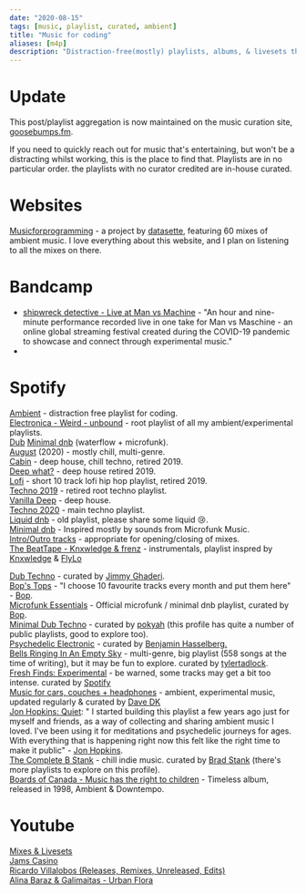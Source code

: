 ```yaml
---
date: "2020-08-15"
tags: [music, playlist, curated, ambient]
title: "Music for coding"
aliases: [m4p]
description: "Distraction-free(mostly) playlists, albums, & livesets that wont get in the way of concentrated work."
---
```

# Update

This post/playlist aggregation is now maintained on the music curation site, [goosebumps.fm](https://www.goosebumps.fm/curated/code-friendly).

If you need to quickly reach out for music that's entertaining, but won't be a distracting whilst working, this is the place to find that. Playlists are in no particular order. the playlists with no curator credited are in-house curated.

# Websites

[Musicforprogramming](http://musicforprogramming.net/) - a project by [datasette](https://open.spotify.com/artist/5bTaUOrBY8IWCwW12jCU5U?si=ctI0K6ETRme7GHeq8-S9HA), featuring 60 mixes of ambient music.  I love everything about this website, and I plan on listening to all the mixes on there.

# Bandcamp

- [shipwreck detective - Live at Man vs Machine](https://shipwreckdetective.bandcamp.com/album/live-at-man-vs-maschine) - "An hour and nine-minute performance recorded live in one take for Man vs Maschine - an online global streaming festival created during the COVID-19 pandemic to showcase and connect through experimental music."
-

# Spotify

[Ambient](https://open.spotify.com/playlist/5vhNkJdvdPCs7GhLZDJ7R5?si=CTAwcZP5S-OcyW5F4weyGg) - distraction free playlist for coding. <br/>
[Electronica - Weird - unbound](https://open.spotify.com/playlist/0Ma18DuACCDWAikawUddCp?si=J4XUq9rKRc-9MfQ-drmlDw) - root playlist of all my ambient/experimental playlists.<br/>
[Dub](https://open.spotify.com/playlist/1IsMOpogKs7R67Ze7r1maM?si=pFWLHHwJRtiTv0eJ5i3FNQ)
[Minimal dnb](https://open.spotify.com/playlist/7hrAjTBTbdfcvEuR2gKbre?si=55FQonxHQH2d-d3xVEQ-7w) (waterflow + microfunk).<br/>
[August](https://open.spotify.com/playlist/2EUE4tuMhz9B3clCBVNMVN?si=VflwIi6MSmqK1RLDlyudPw) (2020) - mostly chill, multi-genre.<br/>
[Cabin](https://open.spotify.com/playlist/2ihiSD2Tm9Ne0qxbI2QStV?si=wijhCRd2TQCvdBlNacBhNw) - deep house, chill techno, retired 2019.<br/>
[Deep what?](https://open.spotify.com/playlist/2KTN14tehFGNiDuFXjM3G7?si=RQc6NX9ZScmakfP2U2LuWg) - deep house retired 2019.<br/>
[Lofi](https://open.spotify.com/playlist/1AN3rGyem8VEo1TOlHTAqz?si=atxST67gS9OeH-z63UgSiA) - short 10 track lofi hip hop playlist, retired 2019.<br/>
[Techno 2019](https://open.spotify.com/playlist/5wqaxByNPWu2DYGo0WzxRr?si=d5Q5E9cLTfe8swxbwEHuoQ) - retired root techno playlist.<br/>
[Vanilla Deep](https://open.spotify.com/playlist/72tDeidmpN5wiYoUvo6CP7?si=gvgV6fNzTBSNjQPvaOhQjQ)  - deep house.<br/>
[Techno 2020](https://open.spotify.com/playlist/2oUjkjbIhsXISnsXI7wr59?si=LcCUIPUER8edUQjidWZgeQ) - main techno playlist.<br/>
[Liquid dnb](https://open.spotify.com/playlist/6bSNIXexU1PZRskz8u69uz?si=dyoYSzL7TiitPkiMIqrjAQ) - old playlist, please share some liquid 😢.<br/>
[Minimal dnb](https://open.spotify.com/playlist/7p7PcRfFGwFbKJRYplbUQV?si=3wtRfXqRTz21-vJ8z4WtCA) - Inspired mostly by sounds from Microfunk Music.<br/>
[Intro/Outro tracks](https://open.spotify.com/playlist/4vreRbi9ItdFN7smQn2I8p?si=-B5-naMnT2WNbjtgni46kA) - appropriate for opening/closing of mixes.<br/>
[The BeatTape - Knxwledge & frenz](https://open.spotify.com/playlist/59rqNsdIJCpYEVilxdNh7d?si=Z_TiaI_SSSmExrIFhs_YZg) - instrumentals, playlist inspred by [Knxwledge](https://open.spotify.com/artist/17Zu03OgBVxgLxWmRUyNOJ?si=ktSHEQJ5RgqnFZXvAGDyxA) & [FlyLo](https://open.spotify.com/artist/29XOeO6KIWxGthejQqn793?si=nTrabomRR7C1FQCwzwQr_g)

[Dub Techno](https://open.spotify.com/playlist/51rpsmosMio12mduQcdGab?si=xdquM7OsRXu4iBKEBlVDOA) - curated by [Jimmy Ghaderi](https://open.spotify.com/user/jippiex2k?si=Hg7qhOxLQnqXxRZKO2IEug).<br/>
[Bop's Tops](https://open.spotify.com/playlist/0IqnfXO3Eq02rPFYlERFWW?si=YopgI6FXSCG53PcQqkkTyQ) - "I choose 10 favourite tracks every month and put them here" - [Bop](https://open.spotify.com/user/bopmuzyka?si=WQuohlbQTGeAIAhTw76klg).<br/>
[Microfunk Essentials](https://open.spotify.com/playlist/3uzzl390yVR1qxADr89lox?si=gIB4g5KCTEKnR1_6YPXirA) - Official microfunk / minimal dnb playlist, curated by  [Bop](https://open.spotify.com/user/bopmuzyka?si=WQuohlbQTGeAIAhTw76klg).<br/>
[Minimal Dub Techno](https://open.spotify.com/playlist/5IFBsuGk1bRPqmTlWV5NT6?si=Ol_XC6bbS-yNxaRRPYX1Ag) - curated by [pokyah](https://open.spotify.com/user/pokyah?si=yhgKvyG2TcmpIAbB_JfkOw) (this profile has quite a number of public playlists, good to explore too).<br/>
[Psychedelic Electronic](https://open.spotify.com/playlist/0PboxeWzzcHwqsizS1AP8j?si=Y1QjbdzzS-yYUl8hjTheAw) - curated by [Benjamin Hasselberg.](https://open.spotify.com/user/1110084508?si=VPh6xNibTaOuHwVy6Fmggg)<br/>
[Bells Ringing In An Empty Sky](https://open.spotify.com/playlist/6x8wjY5Mky3ZHfmywfVu8x?si=X7zzAb9IQymO6K15WU_q2g) - multi-genre, big playlist (558 songs at the time of writing), but it may be fun to explore. curated by [tylertadlock](https://open.spotify.com/user/tylertadlock?si=54_p_bv3Skqm47aOuNLLzQ).<br/>
[Fresh Finds: Experimental](https://open.spotify.com/playlist/37i9dQZF1DX8C585qnMYHP?si=isV2HJcmRk-L3TuHskMFnQ) - be warned, some tracks may get a bit too intense. curated by [Spotify](https://open.spotify.com/user/spotify?si=A9lC3-x6QMuUASMNtW4rwg)<br/>
[Music for cars, couches + headphones](https://open.spotify.com/playlist/0ZTTZHTzHu7lsdvVzyOoN7?si=MvsP0Q1PQW2m4rn4SyYXKg) - ambient, experimental music, updated regularly & curated by [Dave DK](https://open.spotify.com/user/djdavedk?si=ZMmUOr9oT2W9GeQlHRgWzQ)<br/>
[Jon Hopkins: Quiet](https://open.spotify.com/playlist/7zqgNYvLCA95juac1CHlNP?si=ptNn058YQuO8YWI7JqBahA): " I started building this playlist a few years ago just for myself and friends, as a way of collecting and sharing ambient music I loved. I've been using it for meditations and psychedelic journeys for ages. With everything that is happening right now this felt like the right time to make it public" - [Jon Hopkins](https://open.spotify.com/user/jon_hopkins_official?si=eN_V3T6NSXm1-bXbHpkHqw). <br/>
[The Complete B Stank](https://open.spotify.com/playlist/5HGeArn1Q4mLNxWmzjPnX7?si=rdmWprbOT5y_3hLKGk4IJQ) - chill indie music. curated by [Brad Stank](https://open.spotify.com/user/1156505345?si=UEsDSHYrSe2My3Qo-RvxDw) (there's more playlists to explore on this profile).<br/>
[Boards of Canada - Music has the right to children](https://open.spotify.com/album/1vWnB0hYmluskQuzxwo25a?si=6hVe7RFETVeNQusb4Rhk-Q) - Timeless album, released in 1998, Ambient & Downtempo.

# Youtube

[Mixes & Livesets](https://www.youtube.com/playlist?list=PLy64tqMRKcJQvKi1XTgSfY2WWMT_ZeN-x)<br/>
[Jams Casino](https://www.youtube.com/watch?v=CTq1i8-YV-M&list=PLy64tqMRKcJQ-MtVtHoWnKCEkzu--Vt2Z)<br/>
[Ricardo Villalobos (Releases, Remixes, Unreleased, Edits)](https://www.youtube.com/watch?v=sX3Y0jDyv5E&list=PLCNvs8d3nHN8eAaw0jO2TwBM-Go-FFgdc)<br/>
[Alina Baraz & Galimaitas - Urban Flora](https://www.youtube.com/playlist?list=PLK-i9p7lIa6qwX3gjbvAcGSDyoE8_ac9H)<br/>
